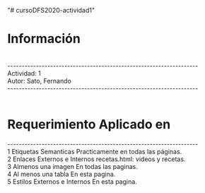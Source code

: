 "# cursoDFS2020-actividad1" 

<h1>Información  </h1><br> 
-------------------------------------------------------------------<br>
Actividad:   	                  1                                  <br>
Autor:                          Sato, Fernando                     <br> 
-------------------------------------------------------------------<br>
<br>

#	Requerimiento	                Aplicado en                        <br> 
-------------------------------------------------------------------<br>
1	Etiquetas Semanticas	        Practicamente en todas las páginas.<br>
2	Enlaces Externos e Internos	  recetas.html: videos y recetas.    <br>
3	Almenos una imagen	          En todas las paginas.              <br> 
4	Al menos una tabla	          En esta pagina.                    <br> 
5	Estilos Externos e Internos	  En esta pagina.                    <br>
